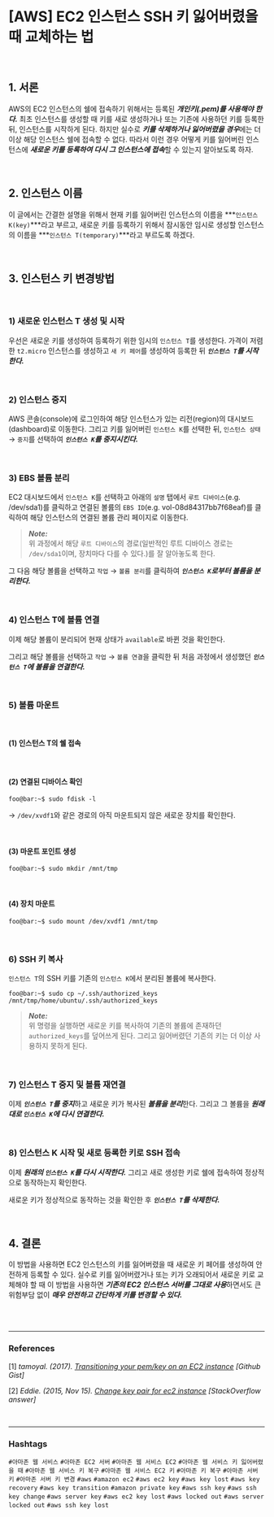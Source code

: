 # [AWS] EC2 인스턴스 SSH 키 잃어버렸을 때 교체하는 법

<br/>

## 1. 서론

AWS의 EC2 인스턴스의 쉘에 접속하기 위해서는 등록된 ***개인키(.pem)를 사용해야 한다.*** 최초 인스턴스를 생성할 때 키를 새로 생성하거나 또는 기존에 사용하던 키를 등록한 뒤, 인스턴스를 시작하게 된다. 하지만 실수로 ***키를 삭제하거나 잃어버렸을 경우***에는 더 이상 해당 인스턴스 쉘에 접속할 수 없다. 따라서 이런 경우 어떻게 키를 잃어버린 인스턴스에 ***새로운 키를 등록하여 다시 그 인스턴스에 접속***할 수 있는지 알아보도록 하자.

<br/>

## 2. 인스턴스 이름

이 글에서는 간결한 설명을 위해서 현재 키를 잃어버린 인스턴스의 이름을 ***`인스턴스 K(key)`***라고 부르고, 새로운 키를 등록하기 위해서 잠시동안 임시로 생성할 인스턴스의 이름을 ***`인스턴스 T(temporary)`***라고 부르도록 하겠다.

<br/>

## 3. 인스턴스 키 변경방법

<br/>

### 1) 새로운 인스턴스 T 생성 및 시작

우선은 새로운 키를 생성하여 등록하기 위한 임시의 `인스턴스 T`를 생성한다. 가격이 저렴한 `t2.micro` 인스턴스를 생성하고 `새 키 페어`를 생성하여 등록한 뒤 ***`인스턴스 T`를 시작한다.***

<br/>

### 2) 인스턴스 중지

AWS 콘솔(console)에 로그인하여 해당 인스턴스가 있는 리전(region)의 대시보드(dashboard)로 이동한다. 그리고 키를 잃어버린 `인스턴스 K`를 선택한 뒤, `인스턴스 상태` → `중지`를 선택하여 ***`인스턴스 K`를 중지시킨다.***

<br/>

### 3) EBS 볼륨 분리

EC2 대시보드에서 `인스턴스 K`를 선택하고 아래의 `설명` 탭에서 `루트 디바이스`(e.g. /dev/sda1)를 클릭하고 연결된 볼륨의 `EBS ID`(e.g. vol-08d84317bb7f68eaf)를 클릭하여 해당 인스턴스의 연결된 볼륨 관리 페이지로 이동한다.

> ***Note:***  
위 과정에서 해당 `루트 디바이스`의 경로(일반적인 루트 디바이스 경로는 `/dev/sda1`이며, 장치마다 다를 수 있다.)를 잘 알아놓도록 한다.

그 다음 해당 볼륨을 선택하고 `작업` → `볼륨 분리`를 클릭하여 ***`인스턴스 K`로부터 볼륨을 분리한다.***

<br/>

### 4) 인스턴스 T에 볼륨 연결

이제 해당 볼륨이 분리되어 현재 상태가 `available`로 바뀐 것을 확인한다. 

그리고 해당 볼륨을 선택하고 `작업` → `볼륨 연결`을 클릭한 뒤 처음 과정에서 생성했던 ***`인스턴스 T`에 볼륨을 연결한다.***

<br/>

### 5) 볼륨 마운트

<br/>

#### (1) 인스턴스 T의 쉘 접속

<br/>

#### (2) 연결된 디바이스 확인

```shell
foo@bar:~$ sudo fdisk -l
```

→ `/dev/xvdf1`와 같은 경로의 아직 마운트되지 않은 새로운 장치를 확인한다.

<br/>

#### (3) 마운트 포인트 생성

```shell
foo@bar:~$ sudo mkdir /mnt/tmp
```

<br/>

#### (4) 장치 마운트

```shell
foo@bar:~$ sudo mount /dev/xvdf1 /mnt/tmp
```

<br/>

### 6) SSH 키 복사

`인스턴스 T`의 SSH 키를 기존의 `인스턴스 K`에서 분리된 볼륨에 복사한다.

```shell
foo@bar:~$ sudo cp ~/.ssh/authorized_keys /mnt/tmp/home/ubuntu/.ssh/authorized_keys
```

> ***Note:***  
위 명령을 실행하면 새로운 키를 복사하여 기존의 볼륨에 존재하던 `authorized_keys`를 덮어쓰게 된다. 그리고 잃어버렸던 기존의 키는 더 이상 사용하지 못하게 된다.

<br/>

### 7) 인스턴스 T 중지 및 볼륨 재연결

이제 ***`인스턴스 T`를 중지***하고 새로운 키가 복사된 ***볼륨을 분리***한다. 그리고 그 볼륨을 ***원래대로 `인스턴스 K`에 다시 연결한다.***

<br/>

### 8) 인스턴스 K 시작 및 새로 등록한 키로 SSH 접속

이제 ***원래의 `인스턴스 K`를 다시 시작한다.*** 그리고 새로 생성한 키로 쉘에 접속하여 정상적으로 동작하는지 확인한다.

새로운 키가 정상적으로 동작하는 것을 확인한 후 ***`인스턴스 T`를 삭제한다.***

<br/>

## 4. 결론

이 방법을 사용하면 EC2 인스턴스의 키를 잃어버렸을 때 새로운 키 페어를 생성하여 안전하게 등록할 수 있다. 실수로 키를 잃어버렸거나 또는 키가 오래되어서 새로운 키로 교체해야 할 때 이 방법을 사용하면 ***기존의 EC2 인스턴스 서버를 그대로 사용***하면서도 큰 위험부담 없이 ***매우 안전하고 간단하게 키를 변경할 수 있다.***

<br/>

<br/>

---

### References

\[1\] *tamoyal. (2017). [Transitioning your pem/key on an EC2 instance][1] [Github Gist]*

[1]: https://gist.github.com/tamoyal/1b7ec4d3871b343d353d

\[2\] *Eddie. (2015, Nov 15). [Change key pair for ec2 instance][2] [StackOverflow answer]*

[2]: https://stackoverflow.com/questions/7881469/change-key-pair-for-ec2-instance

<br/>

---

### Hashtags

`#아마존 웹 서비스` `#아마존 EC2 서버` `#아마존 웹 서비스 EC2` `#아마존 웹 서비스 키 잃어버렸을 때` `#아마존 웹 서비스 키 복구` `#아마존 웹 서비스 EC2 키` `#아마존 키 복구` `#아마존 서버 키` `#아마존 서버 키 변경` `#aws` `#amazon ec2` `#aws ec2 key` `#aws key lost` `#aws key recovery` `#aws key transition` `#amazon private key` `#aws ssh key` `#aws ssh key change` `#aws server key` `#aws ec2 key lost` `#aws locked out` `#aws server locked out` `#aws ssh key lost`
